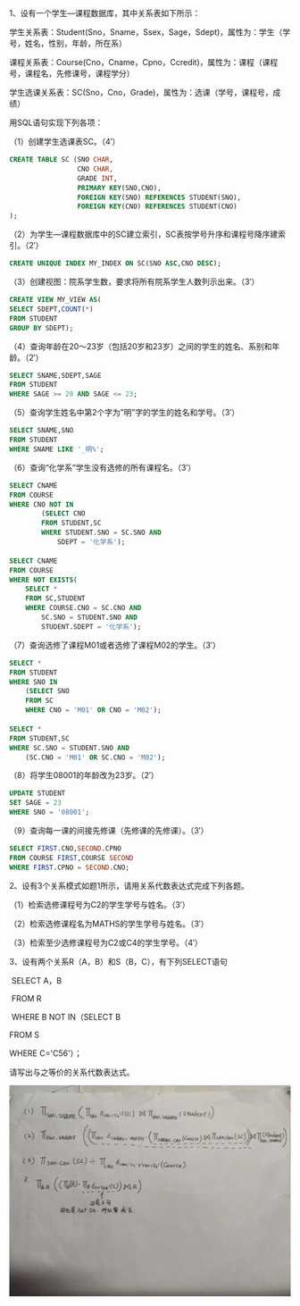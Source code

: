 1、设有一个学生—课程数据库，其中关系表如下所示：

学生关系表：Student(Sno，Sname，Ssex，Sage，Sdept)，属性为：学生（学号，姓名，性别，年龄，所在系）

课程关系表：Course(Cno，Cname，Cpno，Ccredit)，属性为：课程（课程号，课程名，先修课号，课程学分）

学生选课关系表：SC(Sno，Cno，Grade)，属性为：选课（学号，课程号，成绩）

用SQL语句实现下列各项：

（1）创建学生选课表SC。（4′）

```sql
CREATE TABLE SC (SNO CHAR,
                 CNO CHAR,
                 GRADE INT,
                 PRIMARY KEY(SNO,CNO),
                 FOREIGN KEY(SNO) REFERENCES STUDENT(SNO),
                 FOREIGN KEY(CNO) REFERENCES STUDENT(CNO)
);
```

（2）为学生—课程数据库中的SC建立索引，SC表按学号升序和课程号降序建索引。（2′）

```sql
CREATE UNIQUE INDEX MY_INDEX ON SC(SNO ASC,CNO DESC);
```

（3）创建视图：院系学生数，要求将所有院系学生人数列示出来。（3′）

```sql
CREATE VIEW MY_VIEW AS(
SELECT SDEPT,COUNT(*)
FROM STUDENT
GROUP BY SDEPT);
```

（4）查询年龄在20～23岁（包括20岁和23岁）之间的学生的姓名、系别和年龄。（2′）

```sql
SELECT SNAME,SDEPT,SAGE
FROM STUDENT
WHERE SAGE >= 20 AND SAGE <= 23;
```

（5）查询学生姓名中第2个字为”明”字的学生的姓名和学号。（3′）

```sql
SELECT SNAME,SNO
FROM STUDENT
WHERE SNAME LIKE '_明%';
```

（6）查询“化学系”学生没有选修的所有课程名。（3′）

```SQL
SELECT CNAME
FROM COURSE
WHERE CNO NOT IN
		(SELECT CNO 
		FROM STUDENT,SC
		WHERE STUDENT.SNO = SC.SNO AND
			SDEPT = '化学系');

SELECT CNAME
FROM COURSE
WHERE NOT EXISTS(
    SELECT *
    FROM SC,STUDENT
    WHERE COURSE.CNO = SC.CNO AND
    	SC.SNO = STUDENT.SNO AND
    	STUDENT.SDEPT = '化学系');
```

（7）查询选修了课程M01或者选修了课程M02的学生。（3′）

```SQL
SELECT *
FROM STUDENT
WHERE SNO IN
	(SELECT SNO 
	FROM SC
	WHERE CNO = 'M01' OR CNO = 'M02');
	
SELECT *
FROM STUDENT,SC
WHERE SC.SNO = STUDENT.SNO AND
	(SC.CNO = 'M01' OR SC.CNO = 'M02');
```

（8）将学生08001的年龄改为23岁。（2′）

```SQL
UPDATE STUDENT
SET SAGE = 23
WHERE SNO = '08001';
```

（9）查询每一课的间接先修课（先修课的先修课）。（3′）

```SQL
SELECT FIRST.CNO,SECOND.CPNO
FROM COURSE FIRST,COURSE SECOND
WHERE FIRST.CPNO = SECOND.CNO;
```

2、设有3个关系模式如题1所示，请用关系代数表达式完成下列各题。

（1）检索选修课程号为C2的学生学号与姓名。（3′）

（2）检索选修课程名为MATHS的学生学号与姓名。（3′） 

（3）检索至少选修课程号为C2或C4的学生学号。（4′）

3、设有两个关系R（A，B）和S（B，C），有下列SELECT语句

​			SELECT  A，B

​			FROM  R

​			WHERE  B  NOT  IN（SELECT  B

FROM  S

WHERE  C='C56'）；	

请写出与之等价的关系代数表达式。

![](2018期中-手写部分.jpg)

